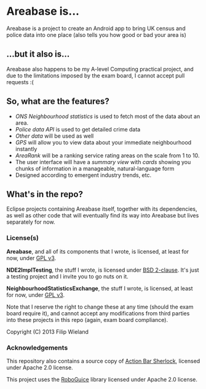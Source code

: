 Areabase is...
==============

Areabase is a project to create an Android app to bring UK census and police data into one place (also tells you how good or bad your area is)

...but it also is...
--------------------

Areabase also happens to be my A-level Computing practical project, and due to the limitations imposed by the exam board, I cannot accept pull requests :(

So, what are the features?
--------------------------

* *ONS Neighbourhood statistics* is used to fetch most of the data about an area.
* *Police data API* is used to get detailed crime data
* *Other data* will be used as well
* *GPS* will allow you to view data about your immediate neighbourhood instantly
* *AreaRank* will be a ranking service rating areas on the scale from 1 to 10.
* The user interface will have a *summary view* with *cards* showing you chunks of information in a manageable, natural-language form
* Designed according to emergent industry trends, etc.

What's in the repo?
-------------------

Eclipse projects containing Areabase itself, together with its dependencies, as well as other code that will eventually find its way into Areabase but lives separately for now.

### License(s)

**Areabase**, and all of its components that I wrote, is licensed, at least for now, under [GPL v3](https://www.gnu.org/licenses/gpl.html).

**NDE2ImplTesting**, the stuff I wrote, is licensed under [BSD 2-clause](http://opensource.org/licenses/BSD-2-Clause). It's just a testing project and I invite you to go nuts on it.

**NeighbourhoodStatisticsExchange**, the stuff I wrote, is licensed, at least for now, under [GPL v3](https://www.gnu.org/licenses/gpl.html).

Note that I reserve the right to change these at any time (should the exam board require it), and cannot accept any modifications from third parties into these projects in this repo (again, exam board compliance).

Copyright (C) 2013 Filip Wieland

### Acknowledgements

This repository also contains a source copy of [Action Bar Sherlock](http://actionbarsherlock.com/), licensed under Apache 2.0 license.

This project uses the [RoboGuice](https://github.com/roboguice/roboguice) library licensed under Apache 2.0 license.
